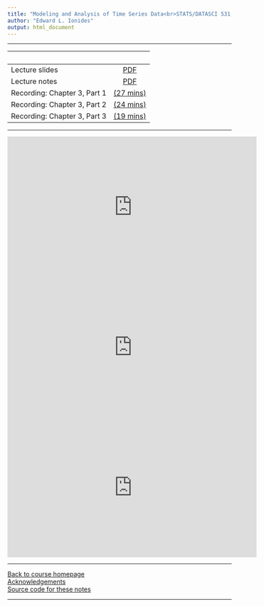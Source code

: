 ```yaml
---
title: "Modeling and Analysis of Time Series Data<br>STATS/DATASCI 531, Winter 2022<br>Chapter 3: Stationarity, white noise, and some basic time series models"
author: "Edward L. Ionides"
output: html_document
---
```


----------------------

| &nbsp;          | &nbsp;                                                                            |
|:----------------|:---------------------------------------------------------------------------------:|
| Lecture slides  | [PDF](slides.pdf) |
| Lecture notes   | [PDF](notes.pdf) |
| Recording: Chapter 3, Part 1  | [(27 mins)](https://youtu.be/tLCAJ74cvnA) |
| Recording: Chapter 3, Part 2  | [(24 mins)](https://youtu.be/HSWLJnLbCC0) |
| Recording: Chapter 3, Part 3  | [(19 mins)](https://youtu.be/rU8MnB6zAvM) |
----------------------

<iframe width="560" height="315" src="https://www.youtube.com/embed/tLCAJ74cvnA" frameborder="0" allow="accelerometer; autoplay; clipboard-write; encrypted-media; gyroscope; picture-in-picture" allowfullscreen></iframe>

<iframe width="560" height="315" src="https://www.youtube.com/embed/HSWLJnLbCC0" frameborder="0" allow="accelerometer; autoplay; clipboard-write; encrypted-media; gyroscope; picture-in-picture" allowfullscreen></iframe>

<iframe width="560" height="315" src="https://www.youtube.com/embed/rU8MnB6zAvM" frameborder="0" allow="accelerometer; autoplay; clipboard-write; encrypted-media; gyroscope; picture-in-picture" allowfullscreen></iframe>

----------------------

[Back to course homepage](../index.html)  
[Acknowledgements](../acknowledge.html)  
[Source code for these notes](http://github.com/ionides/531w22/tree/master/03/)


----------------------
